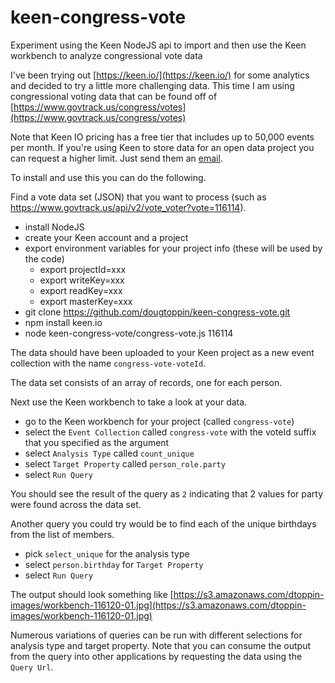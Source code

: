 # keen-congress-vote
Experiment using the Keen NodeJS api to import and then use the Keen workbench to analyze congressional vote data

I've been trying out [https://keen.io/](https://keen.io/) for some analytics and decided to try a little more challenging data. This time I am using congressional voting data that can be found off of [https://www.govtrack.us/congress/votes](https://www.govtrack.us/congress/votes)

Note that Keen IO pricing has a free tier that includes up to 50,000 events per month. If you're using Keen to store data for an open data project you can request a higher limit. Just send them an [email](mailto:support@keen.io).

To install and use this you can do the following.

Find a vote data set (JSON) that you want to process (such as https://www.govtrack.us/api/v2/vote_voter?vote=116114).

* install NodeJS
* create your Keen account and a project
* export environment variables for your project info (these will be used by the code)
	* export projectId=xxx
	* export writeKey=xxx
	* export readKey=xxx
	* export masterKey=xxx
* git clone https://github.com/dougtoppin/keen-congress-vote.git
* npm install keen.io
* node keen-congress-vote/congress-vote.js 116114

The data should have been uploaded to your Keen project as a new event collection with the name `congress-vote-voteId`.

The data set consists of an array of records, one for each person.

Next use the Keen workbench to take a look at your data.

* go to the Keen workbench for your project (called `congress-vote`)
* select the `Event Collection` called `congress-vote` with the voteId suffix that you specified as the argument
* select `Analysis Type` called `count_unique`
* select `Target Property` called `person_role.party`
* select `Run Query`

You should see the result of the query as `2` indicating that 2 values for party were found across the data set.

Another query you could try would be to find each of the unique birthdays from the list of members.

* pick `select_unique` for the analysis type
* select `person.birthday` for `Target Property`
* select `Run Query`

The output should look something like [https://s3.amazonaws.com/dtoppin-images/workbench-116120-01.jpg](https://s3.amazonaws.com/dtoppin-images/workbench-116120-01.jpg)


Numerous variations of queries can be run with different selections for analysis type and target property.
Note that you can consume the output from the query into other applications by requesting the data using the `Query Url`.




 



